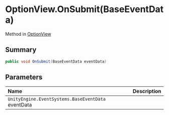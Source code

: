 # OptionView.OnSubmit(BaseEventData)

Method in [OptionView](/api/csharp/yarn.unity.optionview.md)

## Summary



```csharp
public void OnSubmit(BaseEventData eventData)
```

## Parameters

|Name|Description|
|:---|:---|
|`UnityEngine.EventSystems.BaseEventData` eventData||

